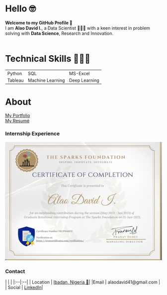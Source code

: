 # Hello 🤓

**Welcome to my GitHub Profile 📔** <br/>
I am **Alao David I.**, a Data Scientist 🕵🏽‍♂️ with a keen interest in problem solving with **Data Science**, Research and Innovation.
<br/><br/>
# Technical Skills 👨🏽‍💻
| | | |
|:--|:--|:--|
|Python|SQL|MS-Excel|
|Tableau|Machine Learning|Deep Learning|

# About

[My Portfolio](https://invest41.github.io/AlaoDavid.github.io/)
<br/>
[My Resumé](https://github.com/invest41/Resume/blob/main/IMG_9326.jpeg)

### Internship Experience
![Cert.](https://github.com/invest41/Resume/blob/main/IMG_9327.jpeg)


<h3>Contact</h3>
| | |  
|:--|:--|  
| Location | <a href="https://maps.app.goo.gl/9ej8vPxqu2JeUyS4A">Ibadan, Nigeria 📍</a>|  
|Email | alaodavid41@gmail.com |
| Social | <a href="https://www.linkedin.com/in/david-alao-72362113b/">LinkedIn</a>|


